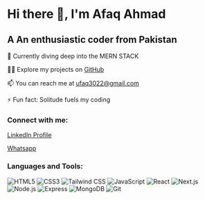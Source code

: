# Hi there 👋, I'm Afaq Ahmad
## A An enthusiastic coder from Pakistan

🌱 Currently diving deep into the MERN STACK

👨‍💻 Explore my projects on [GitHub](https://github.com/Afaq-302)

📫 You can reach me at [ufaq3022@gmail.com](ufaq3022@gmail.com)

⚡ Fun fact: Solitude fuels my coding

### Connect with me:
[LinkedIn Profile](https://www.linkedin.com/in/afaqy/)

[Whatsapp](wa.me/+923129113445)


### Languages and Tools:
![HTML5](https://img.shields.io/badge/-HTML5-black?style=flat-square&logo=html5)
![CSS3](https://img.shields.io/badge/-CSS3-black?style=flat-square&logo=css3)
![Tailwind CSS](https://img.shields.io/badge/-Tailwind%20CSS-black?style=flat-square&logo=tailwind-css)
![JavaScript](https://img.shields.io/badge/-JavaScript-black?style=flat-square&logo=javascript)
![React](https://img.shields.io/badge/-React-black?style=flat-square&logo=react)
![Next.js](https://img.shields.io/badge/-Next.js-black?style=flat-square&logo=next.js)
![Node.js](https://img.shields.io/badge/-Node.js-black?style=flat-square&logo=node.js)
![Express](https://img.shields.io/badge/-Express-black?style=flat-square&logo=express)
![MongoDB](https://img.shields.io/badge/-MongoDB-black?style=flat-square&logo=mongodb)
![Git](https://img.shields.io/badge/-Git-black?style=flat-square&logo=git)
